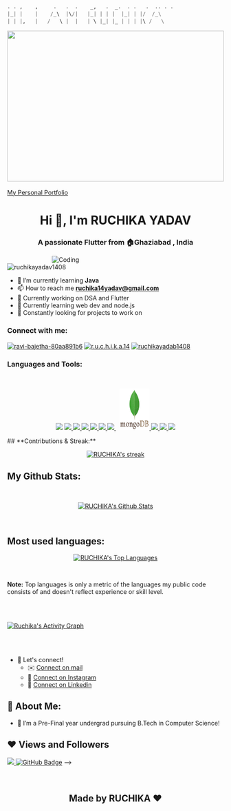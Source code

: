 <!-- [![MasterHead](https://media2.giphy.com/media/L8K62iTDkzGX6/giphy.gif?cid=ecf05e479vfivpcx94hp87pq9pu3bwcgqedxx4ytfh59jla6&rid=giphy.gif&ct=g)](https://rishavchanda.io) -->
```python
. . ,    ,     .   .  .    _,   .  _.  . .   .  .. . .
|_| |    |    /_\  |\/|   |_| | | |  |_| | |/  /_\
| | |,   |   /   \ |  |   | \ |_| |_ | | | |\ /   \
```
<a href="#"><img width="100%" height="350" src="https://media2.giphy.com/media/L8K62iTDkzGX6/giphy.gif?cid=ecf05e479vfivpcx94hp87pq9pu3bwcgqedxx4ytfh59jla6&rid=giphy.gif&ct=g"/></a>

<A href="https://ruchikayadav.netlify.app/"> My Personal Portfolio</A> <br>
<h1 align="center">Hi 👋, I'm  RUCHIKA YADAV</h1>
<h3 align="center">A passionate Flutter  from 🏠Ghaziabad , India</h3>
<img align="right" alt="Coding" width="400" src="https://miro.medium.com/max/1400/1*lhOax3cZATGZwEhG0uTYRA.gif">
<p align="left"> <img src="https://komarev.com/ghpvc/?username=ruchikayadav1408&label=Profile%20views&color=0e75b6&style=flat" alt="ruchikayadav1408" /> </p>



- 🌱 I’m currently learning **Java** 
- 📫 How to reach me **ruchika14yadav@gmail.com**
- 🔭 Currently working on DSA and Flutter <br>
- 🔰 Currently learning web dev and node.js<br>
- 👀 Constantly looking for projects to work on <br>

<h3 align="left">Connect with me:</h3>
<p align="left">

<a href="https://www.linkedin.com/in/ruchika-connected14/" target="blank"><img align="center" src="https://raw.githubusercontent.com/rahuldkjain/github-profile-readme-generator/master/src/images/icons/Social/linked-in-alt.svg" alt="ravi-bajetha-80aa891b6" height="30" width="40" /></a>
<a href="https://instagram.com/r.u.c.h.i.k.a.14" target="blank"><img align="center" src="https://raw.githubusercontent.com/rahuldkjain/github-profile-readme-generator/master/src/images/icons/Social/instagram.svg" alt="r.u.c.h.i.k.a.14" height="30" width="40" /></a>
<a href="https://leetcode.com/ruchika_14/" target="blank"><img align="center" src="https://raw.githubusercontent.com/rahuldkjain/github-profile-readme-generator/master/src/images/icons/Social/leet-code.svg" alt="ruchikayadab1408" height="30" width="40" /></a>
</p>

<h3 align="left">Languages and Tools:</h3>

<br>
<p align="center">
<a href="https://reactjs.org/" target="_blank"><img src="https://img.icons8.com/color/96/000000/c-programming.png"/></a>
<a href="https://www.w3schools.com/CPP/default.asp" target="_blank"><img src="https://img.icons8.com/color/96/000000/java-coffee-cup-logo--v1.png"/> </a> 
<a href="https://www.w3.org/html/" target="_blank"> <img src="https://img.icons8.com/color/96/000000/html-5.png"/> </a> 
<a href="https://www.w3schools.com/css/" target="_blank"> <img src="https://img.icons8.com/color/96/000000/css3.png"/> </a>
<a href="https://developer.mozilla.org/en-US/docs/Web/JavaScript" target="_blank"> <img src="https://img.icons8.com/color/96/000000/javascript.png"/> </a> 
<a href="https://www.python.org" target="_blank"> <img src="https://img.icons8.com/color/96/000000/python.png"/> </a>
<a style="padding-right:8px;" href="https://www.mysql.com/" target="_blank"> <img src="https://img.icons8.com/fluent/96/000000/mysql-logo.png"/> </a>
<a href="https://www.mongodb.com/" target="_blank"> <img src="https://raw.githubusercontent.com/devicons/devicon/master/icons/mongodb/mongodb-original-wordmark.svg" alt="mongodb" width="70" height="96"/> </a> 
    <a href="https://git-scm.com/" target="_blank"> <img src="https://img.icons8.com/color/96/000000/git.png"/> </a>
    <a href="https://www.w3schools.com/CPP/default.asp" target="_blank"><img src="https://img.icons8.com/fluency/96/000000/google-cloud.png"/> </a> 
  <a href="https://github.blog/" target="_blank"><img src="https://img.icons8.com/ios-filled/96/000000/github.png"/></a>
</p>
## **Contributions & Streak:**
<br>

<p align="center">
    <a href="https://github.com/ruchikayadav1408/github-readme-streak-stats">
        <img title="🔥 Get streak stats for your profile at git.io/streak-stats" alt="RUCHIKA's streak" src="https://github-readme-streak-stats.herokuapp.com/?user=ruchikayadav1408&theme=omni&hide_border=true&stroke=0000&background=060A0CD0"/>
    </a>
</p>

## **My Github Stats:**

  <br/>
  <p align="center">
    <a href="https://github.com/ruchikayadav1408/github-readme-stats"><img alt="RUCHIKA's Github Stats" src="https://github-readme-stats.vercel.app/api?username=ruchikayadav1408&show_icons=true&count_private=true&theme=radical&hide_border=true&bg_color=0D1117" />
    </a>
  </p>
<br>

##  **Most used languages:**

  <p align="center">
     <a href="https://github.com/ruchikayadav1408/github-readme-stats"><img alt="RUCHIKA's Top Languages" src="https://github-readme-stats.vercel.app/api/top-langs/?username=ruchikayadav1408&langs_count=8&count_private=true&layout=compact&theme=highcontrast&hide_border=true&bg_color=0D1117" />
   </a>
  </p>
  
  <br/>

  <b>Note:</b> Top languages is only a metric of the languages my public code consists of and doesn't reflect experience or skill level.


<br/>
<br/>

<a href="https://github.com/ruchikayadav1408/github-readme-activity-graph"><img alt="Ruchika's Activity Graph" src="https://activity-graph.herokuapp.com/graph?username=ruchikayadav1408&bg_color=0D1117&color=5BCDEC&line=5BCDEC&point=FFFFFF&hide_border=true" /></a>

<br/>
<br/>


- 🤝 Let's connect! <br>
  - ✉️ <A href="https://mail.google.com/mail/u/0/?fs=1&to=ruchika14yadav@gmail.com&tf=cm">Connect on mail</A> <br>
  - 📸 <A href="https://www.instagram.com/ruchii.jpeg__">Connect on Instagram</A> <br>
  - 👔 <A href="https://www.linkedin.com/in/ruchika-connected14">Connect on Linkedin</A> <br>


## 🚀 About Me:
- 🔭 I’m a Pre-Final year undergrad pursuing B.Tech in Computer Science!
<!-- - 👨‍💻I am a Front-End Developer -->
 ## :heart: Views and Followers
<a href="https://github.com/ruchikayadav1408/github-profile-views-counter">
    <img src="https://komarev.com/ghpvc/?username=ruchikayadav1408">
</a>
<a href="https://github.com/ruchikayadav1408?tab=followers"><img src="https://img.shields.io/github/followers/ruchikayadav1408?label=Followers&style=social" alt="GitHub Badge"></a> -->


 
<br>
<br><br>
<div align="center">

  ## **Made by RUCHIKA  ❤️**

</div>
